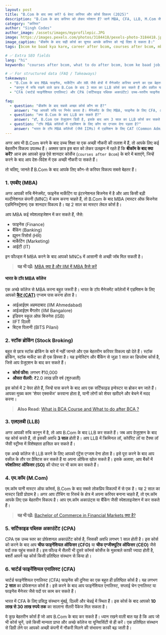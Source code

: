 ```yaml
---
layout: post
title: "B.Com के बाद क्या करें? 6 बेस्ट करियर और कोर्स विकल्प (2025)"
description: "B.Com के बाद करियर को लेकर परेशान हैं? जानें MBA, CFA, LLB, M.Com जैसे टॉप 6 कोर्स के बारे में जो आपको दिला सकते हैं एक बेहतरीन नौकरी और अच्छी सैलरी।"
category: "करियर"
author: "Singh Codes"
author_image: /assets/images/myprofilepic.JPG 
image: https://images.pexels.com/photos/3184418/pexels-photo-3184418.jpeg?auto=compress&cs=tinysrgb&w=1260&h=750&dpr=1
image_caption: "बीकॉम के बाद सही कोर्स का चुनाव आपके करियर को नई दिशा दे सकता है।"
tags: [bcom ke baad kya kare, career after bcom, courses after bcom, mba, cfa, llb]

# ✅ Extra SEO fields
lang: "hi"
keywords: "courses after bcom, what to do after bcom, bcom ke baad job, mba after bcom, llb after bcom, career options after bcom in hindi"

# ✅ For structured data (FAQ / Takeaways)
takeaways:
  - "B.Com के बाद MBA फाइनेंस, मार्केटिंग और HR जैसे क्षेत्रों में मैनेजमेंट करियर बनाने का एक बेहतरीन विकल्प है।"
  - "कानून में रुचि रखने वाले छात्र B.Com के बाद 3 साल का LLB कोर्स कर सकते हैं और वकील या स्पेशलाइजेशन ऑफिसर बन सकते हैं।"
  - "CFA (चार्टर्ड फाइनेंशियल एनालिस्ट) और CPA (सर्टिफाइड पब्लिक अकाउंटेंट) उच्च-स्तरीय फाइनेंस और अकाउंटिंग कोर्स हैं जो अच्छी सैलरी दिलाते हैं।"

faq:
  - question: "बीकॉम के बाद सबसे अच्छा कोर्स कौन सा है?"
    answer: "यह आपकी रुचि पर निर्भर करता है। मैनेजमेंट के लिए MBA, फाइनेंस के लिए CFA, और टीचिंग या रिसर्च के लिए M.Com अच्छे विकल्प हैं।"
  - question: "क्या B.Com के बाद LLB कर सकते हैं?"
    answer: "हाँ, B.Com एक ग्रेजुएशन डिग्री है, इसके बाद आप 3 साल का LLB कोर्स कर सकते हैं।"
  - question: "टॉप MBA कॉलेजों में एडमिशन के लिए कौन सा एग्जाम देना पड़ता है?"
    answer: "भारत के टॉप MBA कॉलेजों (जैसे IIMs) में एडमिशन के लिए CAT (Common Admission Test) एग्जाम पास करना होता है।"
---
```


अगर आप भी B.Com करने के बाद उच्च शिक्षा या एक अच्छी नौकरी की तलाश में हैं, तो आपके लिए कई बेहतरीन विकल्प उपलब्ध हैं। अक्सर छात्र इस बात को लेकर उलझन में रहते हैं कि **बीकॉम के बाद क्या करें?** आज हम आपको कुछ ऐसे शानदार कोर्सेज (`courses after Bcom`) के बारे में बताएंगे, जिन्हें करने के बाद आप देश-विदेश में एक अच्छी नौकरी पा सकते हैं।

तो चलिए, जानते हैं B.Com के बाद आपके लिए कौन-से करियर विकल्प सबसे बेहतर हैं।

### 1. एमबीए (MBA)

अगर आपकी रुचि मैनेजमेंट, फाइनेंस मार्केटिंग या इंटरनेशनल बिजनेस में है और आप किसी बड़ी मल्टीनेशनल कंपनी (MNC) में काम करना चाहते हैं, तो B.Com के बाद MBA (मास्टर ऑफ बिजनेस एडमिनिस्ट्रेशन) एक शानदार विकल्प है। यह 2 साल का मास्टर लेवल कोर्स है।

आप MBA कई स्पेशलाइजेशन में कर सकते हैं, जैसे:
* फाइनेंस (Finance)
* बैंकिंग (Banking)
* ह्यूमन रिसोर्स (HR)
* मार्केटिंग (Marketing)
* आईटी (IT)

इन फील्ड्स में MBA करने के बाद आपको MNCs में आसानी से अच्छी जॉब मिल सकती है।

> **यह भी पढ़ें:** [MBA क्या है और IIM में MBA कैसे करें](https://sciencehindi.in/mba-kya-hai-iim-se-kaise-kare.html)

#### भारत के टॉप MBA कॉलेज
एक अच्छे कॉलेज से MBA करना बहुत जरूरी है। भारत के टॉप मैनेजमेंट कॉलेजों में एडमिशन के लिए आपको [**कैट (CAT)**](https://sciencehindi.in/cat-exam-kya-hai-kaise-kare) एग्जाम पास करना होता है।
* आईआईएम अहमदाबाद (IIM Ahmedabad)
* आईआईएम बैंगलोर (IIM Bangalore)
* इंडियन स्कूल ऑफ बिजनेस (ISB)
* IIFT दिल्ली
* बिट्स पिलानी (BITS Pilani)

### 2. स्टॉक ब्रोकिंग (Stock Broking)

बहुत से छात्र स्टॉक ब्रोकिंग के बारे में नहीं जानते और एक बेहतरीन करियर विकल्प खो देते हैं। स्टॉक ब्रोकिंग, स्टॉक मार्केट का ही एक हिस्सा है। यह इन्वेस्टिंग और बैंकिंग से जुड़ा 1 साल का डिप्लोमा कोर्स है, जिसे आप ग्रेजुएशन के बाद कर सकते हैं।

* **कोर्स फीस:** लगभग ₹10,000
* **औसत सैलरी:** ₹2.0 लाख प्रति वर्ष (शुरुआती)

इस कोर्स में 2 पेपर होते हैं, जिन्हें पास करने के बाद आप एक सर्टिफाइड इन्वेस्टर या ब्रोकर बन जाते हैं। आपका मुख्य काम 'शेयर एक्सचेंज' करवाना होता है, यानी लोगों को शेयर खरीदने और बेचने में मदद करना।

> **Also Read:** [What is BCA Course and What to do after BCA ?](https://sciencehindi.in/bca-course-kya-hai)

### 3. एलएलबी (LLB)

अगर आपकी रुचि कानून में है, तो आप B.Com के बाद LLB कर सकते हैं। जब आप ग्रेजुएशन के बाद यह कोर्स करते हैं, तो इसकी अवधि **3 साल** होती है। आप LLB में क्रिमिनल लॉ, कॉर्पोरेट लॉ या टैक्स लॉ जैसी स्ट्रीम्स में विशेषज्ञता हासिल कर सकते हैं।

एक अच्छे कॉलेज से LLB करने के लिए आपको एंट्रेंस एग्जाम देना होता है। इसे पूरा करने के बाद आप वकील के तौर पर प्रैक्टिस कर सकते हैं या अपना ऑफिस खोल सकते हैं। इसके अलावा, आप बैंकों में **स्पेशलिस्ट ऑफिसर (SO)** की पोस्ट पर भी काम कर सकते हैं।

### 4. एम.कॉम (M.Com)

एम.कॉम यानी मास्टर ऑफ कॉमर्स, B.Com के बाद सबसे लोकप्रिय विकल्पों में से एक है। यह 2 साल का मास्टर डिग्री प्रोग्राम है। अगर आप टीचिंग या रिसर्च के क्षेत्र में अपना करियर बनाना चाहते हैं, तो एम.कॉम आपके लिए एक बेहतरीन विकल्प है। आप एम.कॉम अकाउंट्स या बैंकिंग जैसी स्पेशलाइजेशन में कर सकते हैं।

> **यह भी पढ़ें:** [Bachelor of Commerce in Financial Markets क्या है?](https://sciencehindi.in/12th-ke-baad-bfm-course-kaise-kare/)

### 5. सर्टिफाइड पब्लिक अकाउंटेंट (CPA)

CPA एक उच्च स्तर का प्रोफेशनल अकाउंटेंट कोर्स है, जिसकी अवधि लगभग 1 साल होती है। इस कोर्स को करने के बाद आप **चीफ फाइनेंशियल ऑफिसर (CFO)** या **चीफ एग्जीक्यूटिव ऑफिसर (CEO)** जैसे पदों तक पहुंच सकते हैं। इस फील्ड में सैलरी भी दूसरे कॉमर्स कोर्सेज के मुकाबले काफी ज्यादा होती है, बशर्ते आपने यह कोर्स किसी प्रतिष्ठित संस्थान से किया हो।

### 6. चार्टर्ड फाइनेंशियल एनालिस्ट (CFA)

चार्टर्ड फाइनेंशियल एनालिस्ट (CFA) फाइनेंस की दुनिया का एक बहुत ही प्रतिष्ठित कोर्स है। यह लगभग **2 साल** का प्रोफेशनल कोर्स है। इसे करने के बाद आप फाइनेंशियल एनालिस्ट, सप्लाई चेन एनालिस्ट या फाइनेंस मैनेजर जैसे पदों पर काम कर सकते हैं।

भारत में CFA के लिए प्रसिद्ध संस्थान मुंबई, दिल्ली और चेन्नई में स्थित हैं। इस कोर्स के बाद आपको **10 लाख से 30 लाख रुपये तक** का सालाना सैलरी पैकेज मिल सकता है।

ये कुछ बेहतरीन कोर्स हैं जो आप B.Com के बाद कर सकते हैं। ध्यान रखने वाली बात यह है कि आप जो भी कोर्स चुनें, उसे किसी मान्यता प्राप्त और अच्छे कॉलेज या यूनिवर्सिटी से ही करें। एक प्रतिष्ठित संस्थान से डिग्री लेने पर आपको अच्छी कंपनी में नौकरी मिलने की संभावना काफी बढ़ जाती है।